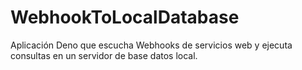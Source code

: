 # WebhookToLocalDatabase
Aplicación Deno que escucha Webhooks de servicios web y ejecuta consultas en un servidor de base datos local.
